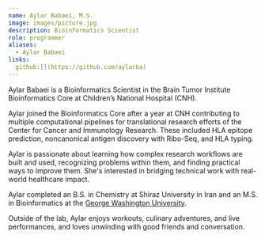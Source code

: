 ```yaml
---
name: Aylar Babaei, M.S.
image: images/picture.jpg
description: Bioinformatics Scientist
role: programmer
aliases:
  - Aylar Babaei
links:
  github:[](https://github.com/aylarba)
---
```


Aylar Babaei is a Bioinformatics Scientist in the Brain Tumor Institute Bioinformatics Core at Children’s National Hospital (CNH).

Aylar joined the Bioinformatics Core after a year at CNH contributing to multiple computational pipelines for translational research efforts of the Center for Cancer and Immunology Research.
These included HLA epitope prediction, noncanonical antigen discovery with Ribo-Seq, and  HLA typing.

Aylar is passionate about learning how complex research workflows are built and used, recognizing problems within them, and finding practical ways to improve them. She's interested in bridging technical work with real-world healthcare impact.

Aylar completed an B.S. in Chemistry at Shiraz University in Iran and an M.S. in Bioinformatics at the [George Washington University](https://gwu.edu/).

Outside of the lab, Aylar enjoys workouts, culinary adventures, and live performances, and loves unwinding with good friends and conversation.
